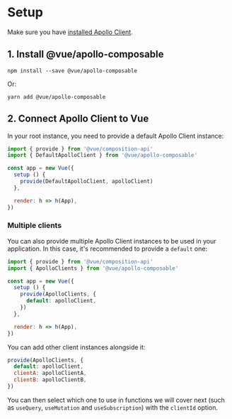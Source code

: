 # Setup

Make sure you have [installed Apollo Client](../guide/installation.md).

## 1. Install @vue/apollo-composable

```
npm install --save @vue/apollo-composable
```

Or:

```
yarn add @vue/apollo-composable
```

## 2. Connect Apollo Client to Vue

In your root instance, you need to provide a default Apollo Client instance:

```js
import { provide } from '@vue/composition-api'
import { DefaultApolloClient } from '@vue/apollo-composable'

const app = new Vue({
  setup () {
    provide(DefaultApolloClient, apolloClient)
  },

  render: h => h(App),
})
```

### Multiple clients

You can also provide multiple Apollo Client instances to be used in your application. In this case, it's recommended to provide a `default` one:

```js
import { provide } from '@vue/composition-api'
import { ApolloClients } from '@vue/apollo-composable'

const app = new Vue({
  setup () {
    provide(ApolloClients, {
      default: apolloClient,
    })
  },

  render: h => h(App),
})
```

You can add other client instances alongside it:

```js
provide(ApolloClients, {
  default: apolloClient,
  clientA: apolloClientA,
  clientB: apolloClientB,
})
```

You can then select which one to use in functions we will cover next (such as `useQuery`, `useMutation` and `useSubscription`) with the `clientId` option.
